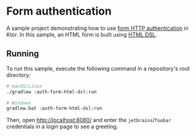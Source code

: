 # Form authentication

A sample project demonstrating how to use [form HTTP authentication](https://ktor.io/docs/form.html) in Ktor. In this sample, an HTML form is built using [HTML DSL](https://ktor.io/docs/html-dsl.html).

## Running
To run this sample, execute the following command in a repository's root directory:
```bash
# macOS/Linux
./gradlew :auth-form-html-dsl:run

# Windows
gradlew.bat :auth-form-html-dsl:run
```

Then, open [http://localhost:8080/](http://localhost:8080/) and enter the `jetbrains`/`foobar` credentials in a login page to see a greeting.
